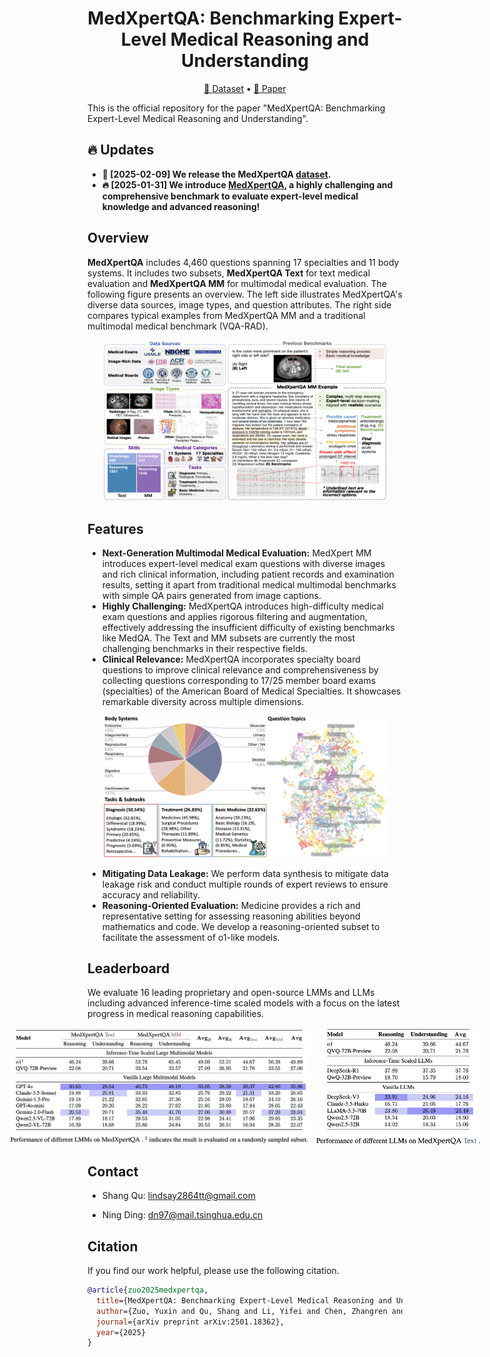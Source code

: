 <div align="center">
<h1>
  MedXpertQA: Benchmarking Expert-Level Medical Reasoning and Understanding
</h1>
</div>

<p align="center">
  <a href="https://huggingface.co/datasets/TsinghuaC3I/MedXpertQA">🤗 Dataset</a> •
  <a href="https://arxiv.org/abs/2501.18362">📃 Paper</a>
</p>

This is the official repository for the paper "MedXpertQA: Benchmarking Expert-Level Medical Reasoning and Understanding".

## 🔥 Updates

- **🤗 [2025-02-09] We release the MedXpertQA [dataset](https://huggingface.co/datasets/TsinghuaC3I/MedXpertQA).**
- **🔥 [2025-01-31] We introduce [MedXpertQA](https://arxiv.org/abs/2501.18362), a highly challenging and comprehensive benchmark to evaluate expert-level medical knowledge and advanced reasoning!**

## Overview

**MedXpertQA** includes 4,460 questions spanning 17 specialties and 11 body systems. It includes two subsets, **MedXpertQA Text** for text medical evaluation and **MedXpertQA MM** for multimodal medical evaluation. The following figure presents an overview. The left side illustrates MedXpertQA's diverse data sources, image types, and question attributes. The right side compares typical examples from MedXpertQA MM and a traditional multimodal medical benchmark (VQA-RAD).

<p align="center">
   <img src="figs/overview.png" alt="Overview of MedXpertQA." style="width: 90%;">
</p>


## Features

- **Next-Generation Multimodal Medical Evaluation:** MedXpert MM introduces expert-level medical exam questions with diverse images and rich clinical information, including patient records and examination results, setting it apart from traditional medical multimodal benchmarks with simple QA pairs generated from image captions.
- **Highly Challenging:** MedXpertQA introduces high-difficulty medical exam questions and applies rigorous filtering and augmentation, effectively addressing the insufficient difficulty of existing benchmarks like MedQA. The Text and MM subsets are currently the most challenging benchmarks in their respective fields.
- **Clinical Relevance:**  MedXpertQA incorporates specialty board questions to improve clinical relevance and comprehensiveness by collecting questions corresponding to 17/25 member board exams (specialties) of the American Board of Medical Specialties. It showcases remarkable diversity across multiple dimensions.

<p align="center">
   <img src="figs/diversity.png" alt="MedXpertQA spans diverse human body systems, medical tasks, and question topics." style="width: 90%;">
</p>

- **Mitigating Data Leakage:** We perform data synthesis to mitigate data leakage risk and conduct multiple rounds of expert reviews to ensure accuracy and reliability.
- **Reasoning-Oriented Evaluation:** Medicine provides a rich and representative setting for assessing reasoning abilities beyond mathematics and code. We develop a reasoning-oriented subset to facilitate the assessment of o1-like models.

## Leaderboard

We evaluate 16 leading proprietary and open-source LMMs and LLMs including advanced inference-time scaled models with a focus on the latest progress in medical reasoning capabilities.

<div style="display: flex; justify-content: center; align-items: center; gap: 10px;">
  <img src="figs/leaderboard1.png" width="480px">
  <img src="figs/leaderboard2.png" width="265px">
</div>

## Contact

- Shang Qu: lindsay2864tt@gmail.com

- Ning Ding: dn97@mail.tsinghua.edu.cn


## Citation

If you find our work helpful, please use the following citation.

```bibtex
@article{zuo2025medxpertqa,
  title={MedXpertQA: Benchmarking Expert-Level Medical Reasoning and Understanding},
  author={Zuo, Yuxin and Qu, Shang and Li, Yifei and Chen, Zhangren and Zhu, Xuekai and Hua, Ermo and Zhang, Kaiyan and Ding, Ning and Zhou, Bowen},
  journal={arXiv preprint arXiv:2501.18362},
  year={2025}
}
```
